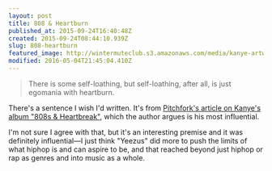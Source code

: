 ```yaml
---
layout: post
title: 808 & Heartburn
published_at: 2015-09-24T16:40:48Z
created: 2015-09-24T08:44:10.939Z
slug: 808-heartburn
featured_image: http://wintermuteclub.s3.amazonaws.com/media/kanye-artwork-for-pitchfork-by-kaws.jpg
modified: 2016-05-04T21:45:04.410Z
---
```

> There is some self-loathing, but self-loathing, after all, is just egomania with heartburn.

There's a sentence I wish I'd written. It's from [Pitchfork's article on Kanye's album "808s & Heartbreak"](http://pitchfork.com/features/overtones/9725-the-coldest-story-ever-told-the-influence-of-kanye-wests-808s-heartbreak/), which the author argues is his most influential.

I'm not sure I agree with that, but it's an interesting premise and it was definitely influential—I just think "Yeezus" did more to push the limits of what hiphop is and can aspire to be, and that reached beyond just hiphop or rap as genres and into music as a whole.
